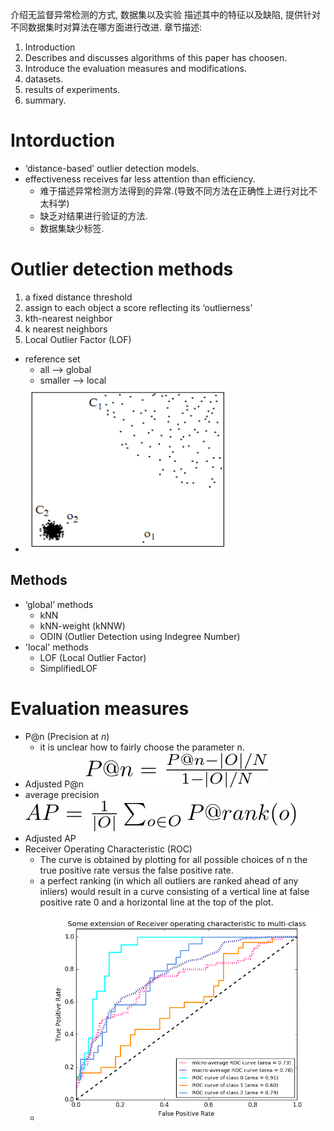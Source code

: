 介绍无监督异常检测的方式, 数据集以及实验
描述其中的特征以及缺陷, 提供针对不同数据集时对算法在哪方面进行改进.
章节描述:
1. Introduction
2. Describes and discusses algorithms of this paper has choosen.
3. Introduce the evaluation measures and modifications.
4. datasets.
5. results of experiments.
6. summary.

# Intorduction
 - ‘distance-based’ outlier detection models.
 - effectiveness receives far less attention than efficiency.
   - 难于描述异常检测方法得到的异常.(导致不同方法在正确性上进行对比不太科学)
   - 缺乏对结果进行验证的方法.
   - 数据集缺少标签.

# Outlier detection methods
1.  a fixed distance threshold
2. assign to each object a score reflecting its ‘outlierness’
  1. kth-nearest neighbor
  2. k nearest neighbors
3. Local Outlier Factor (LOF)
  - reference set
    - all --> global
    - smaller --> local
  - ![  LOF Outlier](figures/Lof_sample.jpg)


## Methods
- ‘global’ methods
  - kNN
  - kNN-weight (kNNW)
  - ODIN (Outlier Detection using Indegree Number)
- 'local' methods
  - LOF (Local Outlier Factor)
  - SimplifiedLOF

# Evaluation measures
- P@n (Precision at $n$)
  - it is unclear how to fairly choose the parameter n.
- Adjusted P@n
![  ](figures/AdjustedPn.jpg)
- average precision 
  ![](figures/AP.jpg)
- Adjusted AP
- Receiver Operating Characteristic (ROC)
    - The curve is obtained by plotting for all possible choices of n the true positive rate versus the false positive rate.
    -  a perfect ranking (in which all outliers are ranked ahead of any inliers) would result in a curve consisting of a vertical line at false positive rate 0 and a horizontal line at the top of the plot.
    - ![ROC sample](figures/ROC_sample.png)
